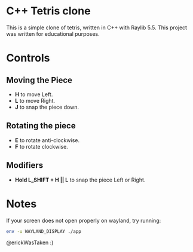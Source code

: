 # C++ Tetris clone
This is a simple clone of tetris, written in C++ with Raylib 5.5.
This project was written for educational purposes.

# Controls
## Moving the Piece
- **H** to move Left.
- **L** to move Right.
- **J** to snap the piece down.

## Rotating the piece
- **E** to rotate anti-clockwise.
- **F** to rotate clockwise.

## Modifiers
- **Hold L_SHIFT + H || L** to snap the piece Left or Right.

# Notes
If your screen does not open properly on wayland, try running:
```bash
env -u WAYLAND_DISPLAY ./app
```

@erickWasTaken :)
